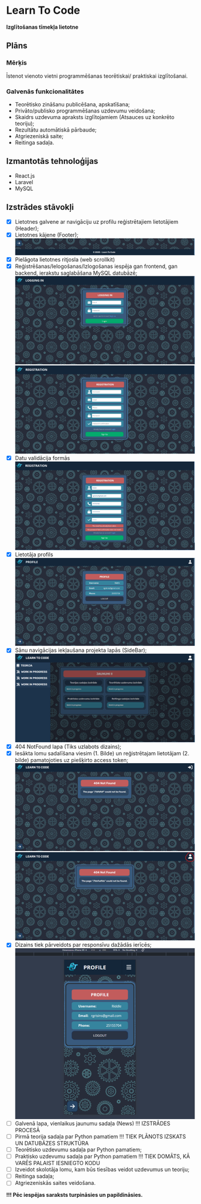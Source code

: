 # Learn To Code

**Izglītošanas tīmekļa lietotne**

## Plāns

### Mērķis

Īstenot vienoto vietni programmēšanas teorētiskai/ praktiskai izglītošanai.

### Galvenās funkcionalitātes

- Teorētisko zināšanu publicēšana, apskatīšana;
- Privāto/publisko programmēšanas uzdevumu
veidošana;
- Skaidrs uzdevuma apraksts izglītojamiem (Atsauces uz konkrēto teoriju);
- Rezultātu automātiskā pārbaude;
- Atgriezeniskā saite;
- Reitinga sadaļa.

## Izmantotās tehnoloģijas

- React.js
- Laravel
- MySQL

## Izstrādes stāvokļi

- [x] Lietotnes galvene ar navigāciju uz profilu reģistrētajiem lietotājiem (Header);
- [x] Lietotnes kājene (Footer);
![image](/frontend/public/Footer.png)
- [x] Pielāgota lietotnes ritjosla (web scrollkit)
- [x] Reģistrēšanas/Ielogošanas/Izlogošanas iespēja gan frontend, gan backend, ierakstu saglabāšana MySQL datubāzē;
![image](/frontend/public/Login.png)
![image](/frontend/public/Signup.png)
- [x] Datu validācija formās
![image](/frontend/public/Validation.png)
- [x] Lietotāja profils
![image](/frontend/public/Profile.png)
- [x] Sānu navigācijas iekļaušana projekta lapās (SideBar);
![image](/frontend/public/Sidebar.png)
- [x] 404 NotFound lapa (Tiks uzlabots dizains);
- [x] Iesākta lomu sadalīšana viesim (1. Bilde) un reģistrētajam lietotājam (2. bilde) pamatojoties uz piešķirto access token;
![image](/frontend/public/404-notfound-unlogged.png)
![image](/frontend/public/404-logged.png)
- [x] Dizains tiek pārveidots par responsīvu dažādās ierīcēs;
![image](/frontend/public/Phoneview.png)
- [ ] Galvenā lapa, vienlaikus jaunumu sadaļa (News) !!! IZSTRĀDES PROCESĀ
- [ ] Pirmā teorija sadaļa par Python pamatiem !!! TIEK PLĀNOTS IZSKATS UN DATUBĀZES STRUKTŪRA
- [ ] Teorētisko uzdevumu sadaļa par Python pamatiem;
- [ ] Praktisko uzdevumu sadaļa par Python pamatiem !!! TIEK DOMĀTS, KĀ VARĒS PALAIST IESNIEGTO KODU
- [ ] Izveidot skolotāja lomu, kam būs tiesības veidot uzdevumus un teoriju;
- [ ] Reitinga sadaļa;
- [ ] Atgriezeniskās saites veidošana.

**!!! Pēc iespējas saraksts turpināsies un papildināsies.**


